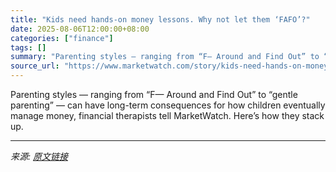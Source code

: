 ```yaml
---
title: "Kids need hands-on money lessons. Why not let them ‘FAFO’?"
date: 2025-08-06T12:00:00+08:00
categories: ["finance"]
tags: []
summary: "Parenting styles — ranging from “F— Around and Find Out” to “gentle parenting” — can have long-term consequences for how children eventually manage money, financial therapists tell MarketWatch. Here’s"
source_url: "https://www.marketwatch.com/story/kids-need-hands-on-money-lessons-why-not-let-them-fafo-089ed5f3?mod=mw_rss_topstories"
---
```


Parenting styles — ranging from “F— Around and Find Out” to “gentle parenting” — can have long-term consequences for how children eventually manage money, financial therapists tell MarketWatch. Here’s how they stack up.

---

*来源: [原文链接](https://www.marketwatch.com/story/kids-need-hands-on-money-lessons-why-not-let-them-fafo-089ed5f3?mod=mw_rss_topstories)*
